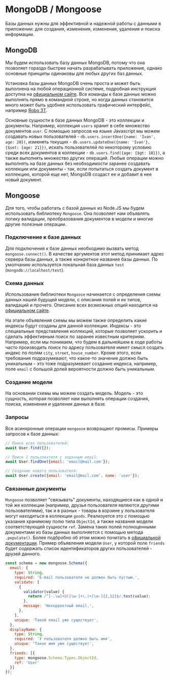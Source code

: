 # MongoDB / Mongoose

Базы данных нужны для эффективной и надежной работы с данными в приложении: для создания, изменения,
изменения, удаления и поиска информации.


## MongoDB

Мы будем использовать базу данных MongoDB, потому что она позволяет гораздо быстрее начать 
разрабатывать приложение, однако основные принципы одинаковы для любых других баз данных.

Установка базы данных MongoDB очень проста и может быть выполнена на любой операционной системе,
подробная инструкция доступна на 
[официальном сайте](https://docs.mongodb.com/manual/administration/install-community/). Все команды
к базе данных можно выполнять прямо в командной строке, но когда данных становится много может быть
удобнее использовать графический интерфейс, например [Robo 3T](https://robomongo.org/).

Основные сущности в базе данных MongoDB - это коллекции и документы. Например, коллекция `users` 
хранит в себе множество документов `user`. С помощью запросов на языке Javascript мы можем создавать
новых пользователей - `db.users.insertOne({name: 'Ivan', age: 20})`, изменять текущих - 
`db.users.updateOne({name: 'Ivan'}, {$set: {age: 21}})`, искать пользователей по некоторому условию
среди всех документов в коллекции - `db.users.find({age: {$gt: 18}})`, а также выполнять множество
других операций. Любые операции можно выполнять на базе данных без необходимости заранее создавать
коллекции или документы - так, если попытаться создать документ в коллекцию, которой еще нет, 
MongoDB создаст ее и добавит в нее новый документ.


## Mongoose

Для того, чтобы работать с базой данных из Node.JS мы будем использовать библиотеку `Mongoose`. Она
позволяет нам объявлять логику валидации, преобразования документов в модели и многие другие 
полезные операции.


### Подключение к базе данных

Для подключения к базе данных необходимо вызвать метод `mongoose.connect()`. В качестве аргументов этот 
метод принимает адрес сервера базы данных, а также конкретное название базы данных. По умолчанию
используется локальная база данных `test` (`mongodb://localhost/test`). 


### Схема данных

Использование библиотеки `Mongoose` начинается с определения схемы данных нашей будущей модели, с
описания полей и их типов, валидаций и прочего.
Описание всех возможных опций находится на 
[официальном сайте](https://mongoosejs.com/docs/guide.html).

На этапе объявления схемы мы можем также определить какие индексы будут созданы для данной 
коллекции. Индексы - это специальные представления коллекций, которые позволяет ускорить и сделать
эффективным поиск по заранее известным критериям. Например, если мы понимаем, что будем в дальнейшем
в ходе работы часто производить поиск по адресу пользователя имеет смысл создать индекс по полям
`city`, `street`, `house_number`. Кроме этого, если требования подразумевают, что какое-то значение 
должно быть уникальным - это тоже подразумевает создание индекса, например, поле `email` с большой 
долей вероятности должно быть уникальным.


### Создание модели

На основании схемы мы можем создать модель. Модель - это сущность, которая позволяет нам выполнять 
операции создания, поиска, изменения и удаления данных в базе.


### Запросы

Все асинхронные операции `mongoose` возвращают промисы. Примеры запросов к базе данных:
```js
// Поиск всех пользователей:
await User.find({});

// Поиск 1 пользователя с заданным email:
await User.findOne({email: 'email@mail.com'});

// Создание нового пользователя:
await User.create({email: 'email@mail.com', name: 'user'});
``` 


### Связанные документы

`Mongoose` позволяет "связывать" документы, находящиеся как в одной и той же коллекции (например, 
друзья пользователя являются другими пользователями), так и в разных - товары в корзине у 
пользователя могут находиться в коллекции `goods`. Реализуется это с помощью указания хранимому полю
типа `ObjectId`, а также названия модели соответствующей сущности `ref`. Замена таких полей 
полноценными документами из базы данных выполняется с помощью метода `.populate()`. Более подбробно
об этом можно почитать в [официальной документации](https://mongoosejs.com/docs/populate.html).
Пример объявления модели `User`, у которой поле `friends` будет содержать список идентификаторов
других пользователей - друзей данного.
```js
const schema = new mongoose.Schema({
  email: {
    type: String,
    required: 'E-mail пользователя не должен быть пустым.',
    validate: [
      {
        validator(value) {
          return /^[-.\w]+@([\w-]+\.)+[\w-]{2,12}$/.test(value);
        },
        message: 'Некорректный email.',
      },
    ],
    unique: 'Такой email уже существует',
  },
  displayName: {
    type: String,
    required: 'У пользователя должно быть имя',
    unique: 'Такое имя уже существует',
  },
  friends: [{
    type: mongoose.Schema.Types.ObjectId,
    ref: 'User'
  }]
});
``` 
